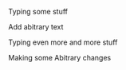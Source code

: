 Typing some stuff

Add abitrary text

Typing even more and more stuff

Making some Abitrary changes


